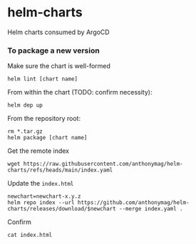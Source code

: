 # helm-charts
Helm charts consumed by ArgoCD

### To package a new version

Make sure the chart is well-formed

```
helm lint [chart name]
```

From within the chart (TODO: confirm necessity):

```
helm dep up
```

From the repository root:

```
rm *.tar.gz
helm package [chart name]
```

Get the remote index

```
wget https://raw.githubusercontent.com/anthonymag/helm-charts/refs/heads/main/index.yaml
```

Update the `index.html`

```
newchart=newchart-x.y.z
helm repo index --url https://github.com/anthonymag/helm-charts/releases/download/$newchart --merge index.yaml .
```

Confirm

```
cat index.html
```


